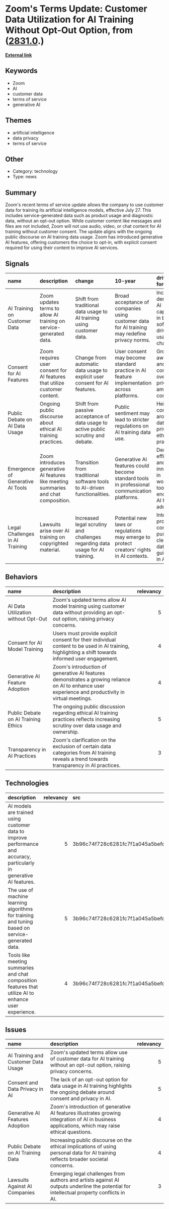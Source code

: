 # __Zoom's Terms Update: Customer Data Utilization for AI Training Without Opt-Out Option__, from ([2831.0](https://kghosh.substack.com/p/2831.0).)

__[External link](https://www.cnbc.com/2023/08/07/zoom-ai-tools-trained-using-some-customer-data.html?utm_source=substack&utm_medium=email)__



## Keywords

* Zoom
* AI
* customer data
* terms of service
* generative AI

## Themes

* artificial intelligence
* data privacy
* terms of service

## Other

* Category: technology
* Type: news

## Summary

Zoom's recent terms of service update allows the company to use customer data for training its artificial intelligence models, effective July 27. This includes service-generated data such as product usage and diagnostic data, without an opt-out option. While customer content like messages and files are not included, Zoom will not use audio, video, or chat content for AI training without customer consent. The update aligns with the ongoing public discourse on AI training data usage. Zoom has introduced generative AI features, offering customers the choice to opt-in, with explicit consent required for using their content to improve AI services.

## Signals

| name                             | description                                                                         | change                                                                            | 10-year                                                                                       | driving-force                                                                           |   relevancy |
|:---------------------------------|:------------------------------------------------------------------------------------|:----------------------------------------------------------------------------------|:----------------------------------------------------------------------------------------------|:----------------------------------------------------------------------------------------|------------:|
| AI Training on Customer Data     | Zoom updates terms to allow AI training on service-generated data.                  | Shift from traditional data usage to AI training using customer data.             | Broad acceptance of companies using customer data for AI training may redefine privacy norms. | Increasing demand for AI capabilities in business software drives data usage changes.   |           4 |
| Consent for AI Features          | Zoom requires user consent for AI features that utilize customer content.           | Change from automatic data usage to explicit user consent for AI features.        | User consent may become standard practice in AI feature implementation across platforms.      | Growing awareness and concern over data privacy among consumers.                        |           5 |
| Public Debate on AI Data Usage   | Ongoing public discourse about ethical AI training practices.                       | Shift from passive acceptance of data usage to active public scrutiny and debate. | Public sentiment may lead to stricter regulations on AI training data use.                    | Heightened concerns around data privacy and ethical AI practices.                       |           5 |
| Emergence of Generative AI Tools | Zoom introduces generative AI features like meeting summaries and chat composition. | Transition from traditional software tools to AI-driven functionalities.          | Generative AI features could become standard tools in professional communication platforms.   | Demand for efficiency and innovation in workplace tools encourages AI feature adoption. |           4 |
| Legal Challenges in AI Training  | Lawsuits arise over AI training on copyrighted material.                            | Increased legal scrutiny and challenges regarding data usage for AI training.     | Potential new laws or regulations may emerge to protect creators' rights in AI contexts.      | Intellectual property concerns push for clearer data usage guidelines in AI.            |           4 |

## Behaviors

| name                                | description                                                                                                                                          |   relevancy |
|:------------------------------------|:-----------------------------------------------------------------------------------------------------------------------------------------------------|------------:|
| AI Data Utilization without Opt-Out | Zoom's updated terms allow AI model training using customer data without providing an opt-out option, raising privacy concerns.                      |           5 |
| Consent for AI Model Training       | Users must provide explicit consent for their individual content to be used in AI training, highlighting a shift towards informed user engagement.   |           4 |
| Generative AI Feature Adoption      | Zoom's introduction of generative AI features demonstrates a growing reliance on AI to enhance user experience and productivity in virtual meetings. |           4 |
| Public Debate on AI Training Ethics | The ongoing public discussion regarding ethical AI training practices reflects increasing scrutiny over data usage and ownership.                    |           5 |
| Transparency in AI Practices        | Zoom's clarification on the exclusion of certain data categories from AI training reveals a trend towards transparency in AI practices.              |           3 |

## Technologies

| description                                                                                                            |   relevancy | src                              |
|:-----------------------------------------------------------------------------------------------------------------------|------------:|:---------------------------------|
| AI models are trained using customer data to improve performance and accuracy, particularly in generative AI features. |           5 | 3b96c74f728c6281fc7f1a045a5befc7 |
| The use of machine learning algorithms for training and tuning based on service-generated data.                        |           5 | 3b96c74f728c6281fc7f1a045a5befc7 |
| Tools like meeting summaries and chat composition features that utilize AI to enhance user experience.                 |           4 | 3b96c74f728c6281fc7f1a045a5befc7 |

## Issues

| name                                | description                                                                                                                                      |   relevancy |
|:------------------------------------|:-------------------------------------------------------------------------------------------------------------------------------------------------|------------:|
| AI Training and Customer Data Usage | Zoom's updated terms allow use of customer data for AI training without an opt-out option, raising privacy concerns.                             |           5 |
| Consent and Data Privacy in AI      | The lack of an opt-out option for data usage in AI training highlights the ongoing debate around consent and privacy in AI.                      |           5 |
| Generative AI Features Adoption     | Zoom's introduction of generative AI features illustrates growing integration of AI in business applications, which may raise ethical questions. |           4 |
| Public Debate on AI Training Data   | Increasing public discourse on the ethical implications of using personal data for AI training reflects broader societal concerns.               |           4 |
| Lawsuits Against AI Companies       | Emerging legal challenges from authors and artists against AI outputs underline the potential for intellectual property conflicts in AI.         |           3 |